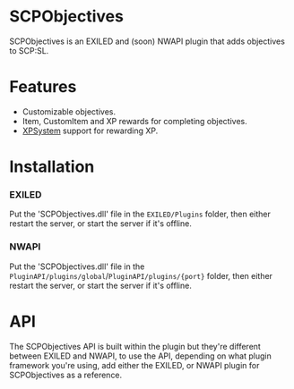 # SCPObjectives
SCPObjectives is an EXILED and (soon) NWAPI plugin that adds objectives to SCP:SL.

# Features
- Customizable objectives.
- Item, CustomItem and XP rewards for completing objectives.
- [XPSystem](https://github.com/RowpannSCP/XP) support for rewarding XP.

# Installation

### EXILED
Put the 'SCPObjectives.dll' file in the ```EXILED/Plugins``` folder, then either restart the server, or start the server if it's offline.
### NWAPI
Put the 'SCPObjectives.dll' file in the ```PluginAPI/plugins/global```/```PluginAPI/plugins/{port}``` folder, then either restart the server, or start the server if it's offline.

# API
The SCPObjectives API is built within the plugin but they're different between EXILED and NWAPI, to use the API, depending on what plugin framework you're using, add either the EXILED, or NWAPI plugin for SCPObjectives as a reference.
